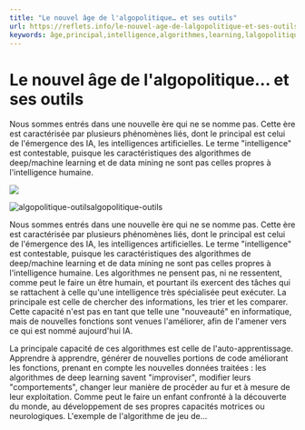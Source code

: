 ```yaml
---
title: "Le nouvel âge de l'algopolitique… et ses outils"
url: https://reflets.info/le-nouvel-age-de-lalgopolitique-et-ses-outils/
keywords: âge,principal,intelligence,algorithmes,learning,lalgopolitique,principale,ère,terme,nouvelles,outils,nouvel,phénomènes,propres
---
```

Le nouvel âge de l\'algopolitique... et ses outils
==================================================

Nous sommes entrés dans une nouvelle ère qui ne se nomme pas. Cette ère est caractérisée par plusieurs phénomènes liés, dont le principal est celui de l\'émergence des IA, les intelligences artificielles. Le terme \"intelligence\" est contestable, puisque les caractéristiques des algorithmes de deep/machine learning et de data mining ne sont pas celles propres à l\'intelligence humaine.

![](https://reflets.info/system/articles/featured_images/44ac3a48-ba70-4c7b-a708-fba109854ad3/big.jpg?1518650381)

![algopolitique-outils](/system/images/attachments/db7a28ca-dbdd-4862-a3d5-537a44bfb55b/small.jpg?1518650065#center)algopolitique-outils

Nous sommes entrés dans une nouvelle ère qui ne se nomme pas. Cette ère est caractérisée par plusieurs phénomènes liés, dont le principal est celui de l\'émergence des IA, les intelligences artificielles. Le terme \"intelligence\" est contestable, puisque les caractéristiques des algorithmes de deep/machine learning et de data mining ne sont pas celles propres à l\'intelligence humaine. Les algorithmes ne pensent pas, ni ne ressentent, comme peut le faire un être humain, et pourtant ils exercent des tâches qui se rattachent à celle qu\'une intelligence très spécialisée peut exécuter. La principale est celle de chercher des informations, les trier et les comparer. Cette capacité n\'est pas en tant que telle une \"nouveauté\" en informatique, mais de nouvelles fonctions sont venues l\'améliorer, afin de l\'amener vers ce qui est nommé aujourd\'hui IA.

La principale capacité de ces algorithmes est celle de l\'auto-apprentissage. Apprendre à apprendre, générer de nouvelles portions de code améliorant les fonctions, prenant en compte les nouvelles données traitées : les algorithmes de deep learning savent \"improviser\", modifier leurs \"comportements\", changer leur manière de procéder au fur et à mesure de leur exploitation. Comme peut le faire un enfant confronté à la découverte du monde, au développement de ses propres capacités motrices ou neurologiques. L\'exemple de l\'algorithme de jeu de\...
